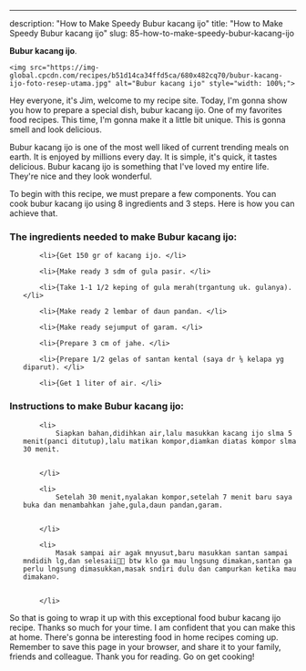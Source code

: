 ---
description: "How to Make Speedy Bubur kacang ijo"
title: "How to Make Speedy Bubur kacang ijo"
slug: 85-how-to-make-speedy-bubur-kacang-ijo

<p>
	<strong>Bubur kacang ijo</strong>. 
	
</p>
<p>
	
	<img src="https://img-global.cpcdn.com/recipes/b51d14ca34ffd5ca/680x482cq70/bubur-kacang-ijo-foto-resep-utama.jpg" alt="Bubur kacang ijo" style="width: 100%;">
	
	
</p>
<p>
	Hey everyone, it's Jim, welcome to my recipe site. Today, I'm gonna show you how to prepare a special dish, bubur kacang ijo. One of my favorites food recipes. This time, I'm gonna make it a little bit unique. This is gonna smell and look delicious.
</p>
	
<p>
	Bubur kacang ijo is one of the most well liked of current trending meals on earth. It is enjoyed by millions every day. It is simple, it's quick, it tastes delicious. Bubur kacang ijo is something that I've loved my entire life. They're nice and they look wonderful.
</p>
<p>
	
</p>

<p>
To begin with this recipe, we must prepare a few components. You can cook bubur kacang ijo using 8 ingredients and 3 steps. Here is how you can achieve that.
</p>

<h3>The ingredients needed to make Bubur kacang ijo:</h3>

<ol>
	
		<li>{Get 150 gr of kacang ijo. </li>
	
		<li>{Make ready 3 sdm of gula pasir. </li>
	
		<li>{Take 1-1 1/2 keping of gula merah(trgantung uk. gulanya). </li>
	
		<li>{Make ready 2 lembar of daun pandan. </li>
	
		<li>{Make ready sejumput of garam. </li>
	
		<li>{Prepare 3 cm of jahe. </li>
	
		<li>{Prepare 1/2 gelas of santan kental (saya dr ⅛ kelapa yg diparut). </li>
	
		<li>{Get 1 liter of air. </li>
	
</ol>
<p>
	
</p>

<h3>Instructions to make Bubur kacang ijo:</h3>

<ol>
	
		<li>
			Siapkan bahan,didihkan air,lalu masukkan kacang ijo slma 5 menit(panci ditutup),lalu matikan kompor,diamkan diatas kompor slma 30 menit.
			
			
		</li>
	
		<li>
			Setelah 30 menit,nyalakan kompor,setelah 7 menit baru saya buka dan menambahkan jahe,gula,daun pandan,garam.
			
			
		</li>
	
		<li>
			Masak sampai air agak mnyusut,baru masukkan santan sampai mndidih lg,dan selesaii🤗🤗 btw klo ga mau lngsung dimakan,santan ga perlu lngsung dimasukkan,masak sndiri dulu dan campurkan ketika mau dimakan☺️.
			
			
		</li>
	
</ol>

<p>
	
</p>

<p>
	So that is going to wrap it up with this exceptional food bubur kacang ijo recipe. Thanks so much for your time. I am confident that you can make this at home. There's gonna be interesting food in home recipes coming up. Remember to save this page in your browser, and share it to your family, friends and colleague. Thank you for reading. Go on get cooking!
</p>

